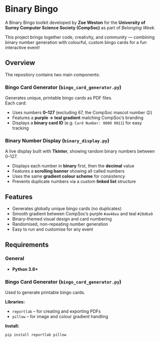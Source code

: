 # Binary Bingo
A Binary Bingo toolkit developed by **Zoe Weston** for the **University of Surrey Computer Science Society (CompSoc)** as part of *Belonging Week*.

This project brings together code, creativity, and community — combining binary number generation with colourful, custom bingo cards for a fun interactive event!

## Overview
The repository contains two main components:

### **Bingo Card Generator (`bingo_card_generator.py`)**
Generates unique, printable bingo cards as PDF files.  
Each card:
- Uses numbers **0–127** (excluding 67, the CompSoc mascot number 😉)  
- Features a **purple → teal gradient** matching CompSoc’s branding  
- Displays a **binary card ID** (e.g. `Card Number: 0000 0011`) for easy tracking  

### **Binary Number Display (`binary_display.py`)**
A live display built with **Tkinter**, showing random binary numbers between 0–127.  
- Displays each number in **binary** first, then the **decimal** value  
- Features a **scrolling banner** showing all called numbers  
- Uses the same **gradient colour scheme** for consistency  
- Prevents duplicate numbers via a custom **linked list** structure  

## Features
- Generates globally unique bingo cards (no duplicates)  
- Smooth gradient between CompSoc’s purple `#ae46ea` and teal `#28d6a9`  
- Binary-themed visual design and card numbering  
- Randomised, non-repeating number generation  
- Easy to run and customise for any event  

## Requirements

### General
- **Python 3.8+**

### Bingo Card Generator (`bingo_card_generator.py`)
Used to generate printable bingo cards.

**Libraries:**
- `reportlab` – for creating and exporting PDFs  
- `pillow` – for image and colour gradient handling  

**Install:**
```bash
pip install reportlab pillow

